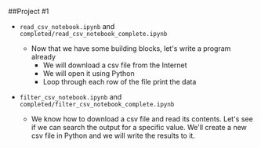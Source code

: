 ##Project #1

* ```read_csv_notebook.ipynb``` and ```completed/read_csv_notebook_complete.ipynb```
    * Now that we have some building blocks, let's write a program already
        * We will download a csv file from the Internet
        * We will open it using Python
        * Loop through each row of the file print the data

* ```filter_csv_notebook.ipynb``` and ```completed/filter_csv_notebook_complete.ipynb```
    * We know how to download a csv file and read its contents. Let's see if we can search the output for a specific value. We'll create a new csv file in Python and we will write the results to it.
